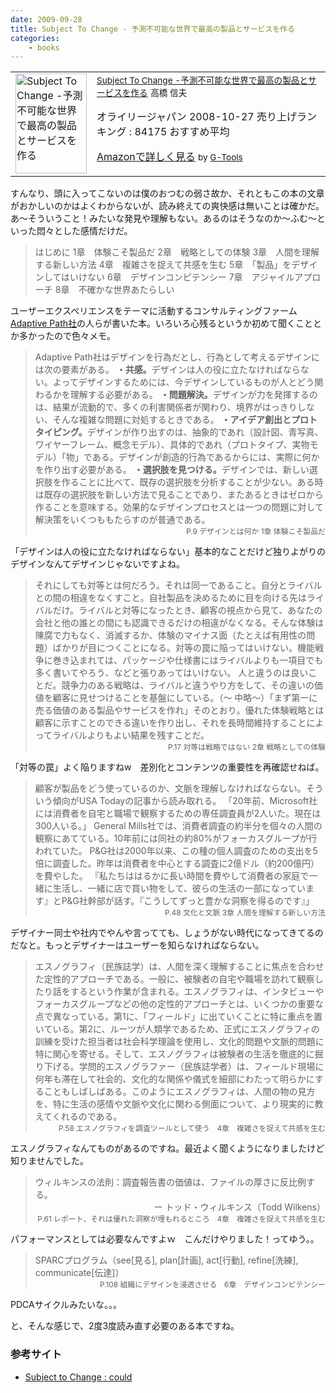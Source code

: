 ```yaml
---
date: 2009-09-28
title: Subject To Change - 予測不可能な世界で最高の製品とサービスを作る
categories: 
    - books
---
```

<table border="0" cellpadding="5">
<tbody>
<tr>
<td valign="top"><a href="http://www.amazon.co.jp/exec/obidos/ASIN/4873113857/warikiru-22/ref=nosim/" target="_blank"><img class="fig" src="https://images-na.ssl-images-amazon.com/images/I/51Ckb3wB3sL._SL160_.jpg" border="0" alt="Subject To Change -予測不可能な世界で最高の製品とサービスを作る" width="114" height="160" /></a></td>
<td valign="top"><span style="font-size: 85%;"><a href="http://www.amazon.co.jp/Subject-Change-%E4%BA%88%E6%B8%AC%E4%B8%8D%E5%8F%AF%E8%83%BD%E3%81%AA%E4%B8%96%E7%95%8C%E3%81%A7%E6%9C%80%E9%AB%98%E3%81%AE%E8%A3%BD%E5%93%81%E3%81%A8%E3%82%B5%E3%83%BC%E3%83%93%E3%82%B9%E3%82%92%E4%BD%9C%E3%82%8B-Peter-Merholz/dp/4873113857%3FSubscriptionId%3D15SMZCTB9V8NGR2TW082%26tag%3Dwarikiru-22%26linkCode%3Dxm2%26camp%3D2025%26creative%3D165953%26creativeASIN%3D4873113857" target="_blank">Subject To Change
-予測不可能な世界で最高の製品とサービスを作る</a><img src="http://www.assoc-amazon.jp/e/ir?t=warikiru-22&amp;l=ur2&amp;o=9" border="0" alt="" width="1" height="1" />
高橋 信夫</span>

オライリージャパン  2008-10-27
売り上げランキング : 84175
おすすめ平均  <img src="http://g-images.amazon.com/images/G/01/detail/stars-4-5.gif" alt="" />

<a href="http://www.amazon.co.jp/Subject-Change-%E4%BA%88%E6%B8%AC%E4%B8%8D%E5%8F%AF%E8%83%BD%E3%81%AA%E4%B8%96%E7%95%8C%E3%81%A7%E6%9C%80%E9%AB%98%E3%81%AE%E8%A3%BD%E5%93%81%E3%81%A8%E3%82%B5%E3%83%BC%E3%83%93%E3%82%B9%E3%82%92%E4%BD%9C%E3%82%8B-Peter-Merholz/dp/4873113857%3FSubscriptionId%3D15SMZCTB9V8NGR2TW082%26tag%3Dwarikiru-22%26linkCode%3Dxm2%26camp%3D2025%26creative%3D165953%26creativeASIN%3D4873113857" target="_blank">Amazonで詳しく見る</a> <span style="font-size: 85%;">by <a href="http://www.goodpic.com/mt/aws/index.html">G-Tools</a></span></td>
</tr>
</tbody>
</table>
すんなり、頭に入ってこないのは僕のおつむの弱さ故か、それともこの本の文章がおかしいのかはよくわからないが、読み終えての爽快感は無いことは確かだ。あ〜そういうこと！みたいな発見や理解もない。あるのはそうなのか〜ふむ〜といった悶々とした感情だけだ。
<blockquote>はじめに
1章　体験こそ製品だ
2章　戦略としての体験
3章　人間を理解する新しい方法
4章　複雑さを捉えて共感を生む
5章　「製品」をデザインしてはいけない
6章　デザインコンピテンシー
7章　アジャイルアプローチ
8章　不確かな世界あたらしい</blockquote>
ユーザーエクスペリエンスをテーマに活動するコンサルティングファーム<a href="http://www.designit.jp/archives/2008/07/adaptive_path.html">Adaptive Path社</a>の人らが書いた本。いろいろ心残るというか初めて聞くこととか多かったので色々メモ。
<blockquote>Adaptive Path社はデザインを行為だとし、行為として考えるデザインには次の要素がある。
<span style="font-weight: bold;">・共感。</span>デザインは人の役に立たなければならない。よってデザインするためには、今デザインしているものが人とどう関わるかを理解する必要がある。
<span style="font-weight: bold;">・問題解決。</span>デザインが力を発揮するのは、結果が流動的で、多くの利害関係者が関わり、境界がはっきりしない、そんな複雑な問題に対処するときである。
<span style="font-weight: bold;">・アイデア創出とプロトタイピング。</span>デザインが作り出すのは、抽象的であれ（設計図、青写真、ワイヤーフレーム、概念モデル）、具体的であれ（プロトタイプ、実物モデル）「物」である。デザインが創造的行為であるからには、実際に何かを作り出す必要がある。
<span style="font-weight: bold;">・選択肢を見つける。</span>デザインでは、新しい選択肢を作ることに比べて、既存の選択肢を分析することが少ない。ある時は既存の選択肢を新しい方法で見ることであり、またあるときはゼロから作ることを意味する。効果的なデザインプロセスとは一つの問題に対して解決策をいくつももたらすのが普通である。
<div style="text-align: right;"><span style="font-size: 85%;">P.9 デザインとは何か  1章 体験こそ製品だ</span></div></blockquote>
<div style="text-align: left;">

「デザインは人の役に立たなければならない」基本的なことだけど独りよがりのデザインなんてデザインじゃないですよね。

<span style="font-size: 85%;"> </span>

</div>
<blockquote>それにしても対等とは何だろう。それは同一であること。自分とライバルとの間の相違をなくすこと。自社製品を決めるために目を向ける先はライバルだけ。ライバルと対等になったとき、顧客の視点から見て、あなたの会社と他の誰との間にも認識できるだけの相違がなくなる。そんな体験は陳腐で力もなく、消滅するか、体験のマイナス面（たとえば有用性の問題）ばかりが目につくことになる。対等の罠に陥ってはいけない。機能戦争に巻き込まれては、パッケージや仕様書にはライバルよりも一項目でも多く書いてやろう、などと張りあってはいけない。
人と違うのは良いことだ。競争力のある戦略は、ライバルと違うやり方をして、その違いの価値を顧客に見せつけることを基盤にしている。（〜 中略〜）「まず第一に売る価値のある製品やサービスを作れ」そのとおり。優れた体験戦略とは顧客に示すことのできる違いを作り出し、それを長時間維持することによってライバルよりもよい結果を残すことだ。
<div style="text-align: right;"><span style="font-size: 85%;">P.17 対等は戦略ではない  2章 戦略としての体験</span></div></blockquote>
「対等の罠」よく陥りますねw　差別化とコンテンツの重要性を再確認せねば。
<blockquote>顧客が製品をどう使っているのか、文脈を理解しなければならない。そういう傾向がUSA Todayの記事から読み取れる。
「20年前、Microsoft社には消費者を自宅と職場で観察するための専任調査員が2人いた。現在は300人いる。」
General Mills社では、消費者調査の約半分を個々の人間の観察にあてている。10年前には同社の約80%がフォーカスグループが行われていた。
P&amp;G社は2000年以来、この種の個人調査のための支出を5倍に調査した。昨年は消費者を中心とする調査に2億ドル（約200億円）を費やした。
『私たちははるかに長い時間を費やして消費者の家庭で一緒に生活し、一緒に店で買い物をして、彼らの生活の一部になっています』とP&amp;G社幹部が話す。『こうしてずっと豊かな洞察を得るのです』」
<div style="text-align: right;"><span style="font-size: 85%;">P.48 文化と文脈  3章 人間を理解する新しい方法</span></div></blockquote>
デザイナー同士や社内でやんや言ってても、しょうがない時代になってきてるのだなと。もっとデザイナーはユーザーを知らなければならない。
<blockquote>エスノグラフィ（民族誌学）は、人間を深く理解することに焦点を合わせた定性的アプローチである。一般に、被験者の自宅や職場を訪れて観察したり話をするという作業が含まれる。エスノグラフィは、インタビューやフォーカスグループなどの他の定性的アプローチとは、いくつかの重要な点で異なっている。第1に、「フィールド」に出ていくことに特に重点を置いている。第2に、ルーツが人類学であるため、正式にエスノグラフィの訓練を受けた担当者は社会科学理論を使用し、文化的問題や文脈的問題に特に関心を寄せる。そして、エスノグラフィは被験者の生活を徹底的に掘り下げる。学問的エスノグラファー（民族誌学者）は、フィールド現場に何年も滞在して社会的、文化的な関係や儀式を細部にわたって明らかにすることもしばしばある。このようにエスノグラフィは、人間の物の見方を、特に生活の感情や文脈や文化に関わる側面について、より現実的に教えてくれるのである。
<div style="text-align: right;"><span style="font-size: 85%;">P.58 エスノグラフィを調査ツールとして使う　4章　複雑さを捉えて共感を生む</span></div></blockquote>
エスノグラフィなんてものがあるのですね。最近よく聞くようになりましたけど知りませんでした。
<blockquote>ウィルキンスの法則：調査報告書の価値は、ファイルの厚さに反比例する。
<div style="text-align: right;">ー トッド・ウィルキンス（Todd Wilkens）</div>
<div style="text-align: right;"><span style="font-size: 85%;">P.61 レポート、それは優れた洞察が埋もれるところ　4章　複雑さを捉えて共感を生む</span></div></blockquote>
パフォーマンスとしては必要なんですよｗ　こんだけやりました！ってゆう。。
<blockquote>SPARCプログラム（see[見る], plan[計画], act[行動], refine[洗練], communicate[伝達]）
<div style="text-align: right;"><span style="font-size: 85%;">P.108 組織にデザインを浸透させる　6章　デザインコンピテンシー</span></div></blockquote>
PDCAサイクルみたいな。。。

と、そんな感じで、2度3度読み直す必要のある本ですね。
<h3>参考サイト</h3>
<ul>
	<li><a href="http://www.yasuhisa.com/could/review/subject-to-change/">Subject to Change : could</a></li>
</ul>
